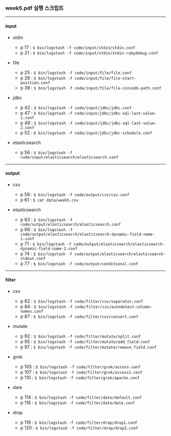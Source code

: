### week5.pdf 실행 스크립트

---
#### input

* stdin
    * p 17 : `$ bin/logstash -f code/input/stdin/stdin.conf`
    * p 21 : `$ bin/logstash -f code/input/stdin/stdin-rubydebug.conf`

* file
    * p 25 : `$ bin/logstash -f code/input/file/file.conf`
    * p 28 : `$ bin/logstash -f code/input/file/file-start-position.conf`
    * p 38 : `$ bin/logstash -f code/input/file/file-sincedb-path.conf`
    
* jdbc
    * p 42 : `$ bin/logstash -f code/input/jdbc/jdbc.conf`
    * p 47 : `$ bin/logstash -f code/input/jdbc/jdbc-sql-last-value-1.conf`
    * p 49 : `$ bin/logstash -f code/input/jdbc/jdbc-sql-last-value-2.conf`
    * p 52 : `$ bin/logstash -f code/input/jdbc/jdbc-schedule.conf`

* elasticsearch
    * p 56 : `$ bin/logstash -f code/input/elasticsearch/elasticsearch.conf`

---
#### output

* csv
    * p 58 : `$ bin/logstash -f code/output/csv/csv.conf`
    * p 61 : `$ cat data/week5.csv`

* elasticsearch
    * p 63 : `$ bin/logstash -f code/output/elasticsearch/elasticsearch.conf`
    * p 69 : `$ bin/logstash -f code/output/elasticsearch/elasticsearch-dynamic-field-name-1.conf`
    * p 71 : `$ bin/logstash -f code/output/elasticsearch/elasticsearch-dynamic-field-name-2.conf`
    * p 74 : `$ bin/logstash -f code/output/elasticsearch/elasticsearch-stdout.conf`
    * p 77 : `$ bin/logstash -f code/output/conditional.conf`

---
#### filter

* csv
    * p 82 : `$ bin/logstash -f code/filter/csv/separator.conf`
    * p 84 : `$ bin/logstash -f code/filter/csv/autodetect-column-names.conf`
    * p 87 : `$ bin/logstash -f code/filter/csv/convert.conf `

* mutate
    * p 92 : `$ bin/logstash -f code/filter/mutate/split.conf`
    * p 95 : `$ bin/logstash -f code/filter/mutate/add_field.conf`
    * p 97 : `$ bin/logstash -f code/filter/mutate/remove_field.conf`
    
* grok
    * p 105 : `$ bin/logstash -f code/filter/grok/access.conf`
    * p 107 : `$ bin/logstash -f code/filter/grok/access2.conf`
    * p 110 : `$ bin/logstash -f code/filter/grok/apache.conf`

* date
    * p 114 : `$ bin/logstash -f code/filter/date/default.conf`
    * p 116 : `$ bin/logstash -f code/filter/date/date.conf`

* drop
    * p 119 : `$ bin/logstash -f code/filter/drop/drop1.conf`
    * p 120 : `$ bin/logstash -f code/filter/drop/drop2.conf`
